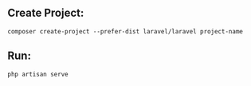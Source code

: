 ## Create Project:
    composer create-project --prefer-dist laravel/laravel project-name
## Run:
    php artisan serve
